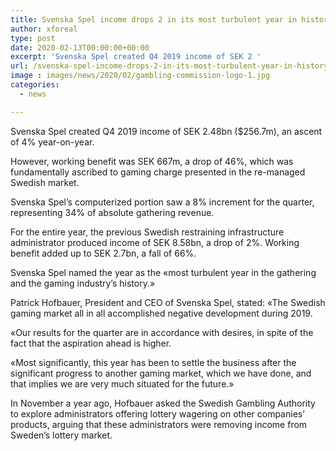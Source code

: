 ```yaml
---
title: Svenska Spel income drops 2 in its most turbulent year in history
author: xforeal 
type: post
date: 2020-02-13T00:00:00+00:00
excerpt: 'Svenska Spel created Q4 2019 income of SEK 2 '
url: /svenska-spel-income-drops-2-in-its-most-turbulent-year-in-history/
image : images/news/2020/02/gambling-commission-logo-1.jpg
categories:
  - news

---
```

Svenska Spel created Q4 2019 income of SEK 2.48bn ($256.7m), an ascent of 4&percnt; year-on-year.

However, working benefit was SEK 667m, a drop of 46&percnt;, which was fundamentally ascribed to gaming charge presented in the re-managed Swedish market.

Svenska Spel&rsquo;s computerized portion saw a 8&percnt; increment for the quarter, representing 34&percnt; of absolute gathering revenue.

For the entire year, the previous Swedish restraining infrastructure administrator produced income of SEK 8.58bn, a drop of 2&percnt;. Working benefit added up to SEK 2.7bn, a fall of 66&percnt;.

Svenska Spel named the year as the &#171;most turbulent year in the gathering and the gaming industry&rsquo;s history.&#187;

Patrick Hofbauer, President and CEO of Svenska Spel, stated: &#171;The Swedish gaming market all in all accomplished negative development during 2019.

&#171;Our results for the quarter are in accordance with desires, in spite of the fact that the aspiration ahead is higher.&nbsp;

&#171;Most significantly, this year has been to settle the business after the significant progress to another gaming market, which we have done, and that implies we are very much situated for the future.&#187;

In November a year ago, Hofbauer asked the Swedish Gambling Authority to explore administrators offering lottery wagering on other companies&rsquo; products,&nbsp;arguing that these administrators were removing income from Sweden&rsquo;s lottery market.